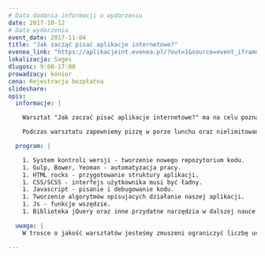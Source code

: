 ```yaml
---
# Data dodania informacji o wydarzeniu
date: 2017-10-12
# Data wydarzenia
event_date: 2017-11-04
title: "Jak zacząć pisać aplikacje internetowe?"
evenea_link: "https://aplikacjeint.evenea.pl/?out=1&source=event_iframe"
lokalizacja: Sages
dlugosc: 9:00-17:00
prowadzacy: konior
cena: Rejestracja bezpłatna 
slideshare:
opis:
  informacje: |

    Warsztat "Jak zaczać pisać aplikacje internetowe?" ma na celu poznanie najlepszych metod nauki oraz narzędzi, których używa się na codzień do developmentu komercyjnych aplikacji. W czasie warsztatu stworzymy wspólnie aplikację "Lottomat", czyli symulator gry w dużego lotka. Uczestnicy naucza się w jaki sposób pracować w zespole nad jednym projektem, co jest niezbędne podczas komercyjnej pracy, skorzystaja z narzędzi automatyzujacych prace, aby móc skupić się tylko na celu, który musza osiagnać, czyli tworzeniu aplikacji internetowych. Warsztat jest przygotowany w taki sposób, aby bioracy udział mogli użyć własnej kreatywności tworzac strukture interfejsu, jego wyglad oraz działanie. Do wzięcia udziału w warsztacie nie jest wymagana żadna wiedza programistyczna, pamiętaj tylko, że laptop, myszka z podkładka to narzędzia niezbędne do pracy. 

    Podczas warsztatu zapewniemy pizzę w porze lunchu oraz nielimitowany dostęp do kawy, herbaty i wody.

  program: |

    1. System kontroli wersji - tworzenie nowego repozytorium kodu.
    1. Gulp, Bower, Yeoman - automatyzacja pracy.
    1. HTML rocks - przygotowanie struktury aplikacji.
    1. CSS/SCSS - interfejs użytkownika musi być ładny.
    1. Javascript - pisanie i debugowanie kodu.
    1. Tworzenie algorytmów opisujacych działanie naszej aplikacji.
    1. Js - funkcje wszędzie.
    1. Biblioteka jQuery oraz inne przydatne narzędzia w dalszej nauce.

  uwaga: |
    W trosce o jakość warsztatów jesteśmy zmuszeni ograniczyć liczbę uczestników. **Kwalifikacja odbywa się na podstawie odpowiedzi udzielonych w formularzu zgłoszeniowym oraz - w dalszym kroku - kolejności zgłoszeń.** Potwierdzenie udziału w warsztatach wraz z instrukcją przygotowania środowiska otrzymasz najpóźniej na 7 dni przed planowaną datą wydarzenia.

---
```

